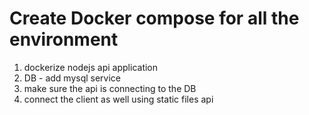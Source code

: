 # Create Docker compose for all the environment
1. dockerize nodejs api application
2. DB - add mysql service
3. make sure the api is connecting to the DB
4. connect the client as well using static files api
 